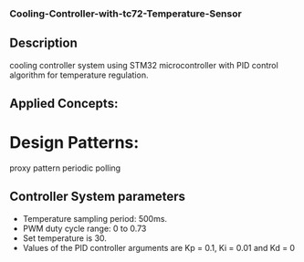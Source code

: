 ### Cooling-Controller-with-tc72-Temperature-Sensor
## Description
 cooling controller system using STM32 microcontroller with PID control algorithm for temperature regulation.
## Applied Concepts:
# Design Patterns:
proxy pattern
periodic polling 
## Controller System parameters
- Temperature sampling period: 500ms.
- PWM duty cycle range: 0 to 0.73
- Set temperature is 30.
- Values of the PID controller arguments are Kp = 0.1, Ki = 0.01 and Kd = 0



